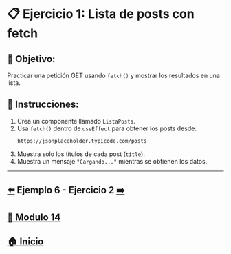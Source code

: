 # 📋 Ejercicio 1: Lista de posts con fetch

## 🎯 Objetivo:
Practicar una petición GET usando `fetch()` y mostrar los resultados en una lista.

## 📝 Instrucciones:
1. Crea un componente llamado `ListaPosts`.
2. Usa `fetch()` dentro de `useEffect` para obtener los posts desde:
   ```
   https://jsonplaceholder.typicode.com/posts
   ```
3. Muestra solo los títulos de cada post (`title`).
4. Muestra un mensaje `"Cargando..."` mientras se obtienen los datos.
---

## [⬅️](../Ejemplos/Ejemplo_6.md) Ejemplo 6 - Ejercicio 2 [➡️](../Ejercicios/Ejercicio_2.md) 
## [📄 Modulo 14](../Modulo_14.md)
## [🏠 Inicio](../../README.md)
